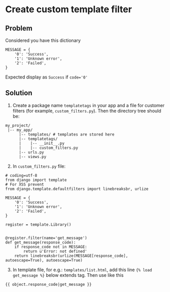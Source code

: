 # Create custom template filter

## Problem

Considered you have this dictionary

```
MESSAGE = {
    '0': 'Success',
    '1': 'Unknown error',
    '2': 'Failed',
}
```

Expected display as `Success` if `code='0'`

## Solution

1. Create a package name `templatetags` in your app and a file for customer filters (for example, `custom_filters.py`). Then the directory tree should be:

```
my_project/
 |-- my_app/
      |-- templates/ # templates are stored here
      |-- templatetags/
      |    |-- __init__.py
      |    |-- custom_filters.py
      |-- urls.py
      |-- views.py
```

2. In `custom_filters.py` file:

```
# coding=utf-8
from django import template
# For XSS prevent
from django.template.defaultfilters import linebreaksbr, urlize

MESSAGE = {
    '0': 'Success',
    '1': 'Unknown error',
    '2': 'Failed',
}

register = template.Library()


@register.filter(name='get_message')
def get_message(response_code):
    if response_code not in MESSAGE:
        return u'Error: not defined'
    return linebreaksbr(urlize(MESSAGE[response_code], autoescape=True), autoescape=True)
```

3. In template file, for e.g.: `templates/list.html`, add this line `{% load get_message %}` below extends tag. Then use like this

```
{{ object.response_code|get_message }}
```